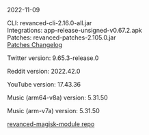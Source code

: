 2022-11-09
  
CLI: revanced-cli-2.16.0-all.jar  
Integrations: app-release-unsigned-v0.67.2.apk  
Patches: revanced-patches-2.105.0.jar  
[Patches Changelog](https://github.com/revanced/revanced-patches/releases/tag/v2.105.0)  

Twitter version: 9.65.3-release.0  

Reddit version: 2022.42.0  

YouTube version: 17.43.36  

Music (arm64-v8a) version: 5.31.50  

Music (arm-v7a) version: 5.31.50  

[revanced-magisk-module repo](https://github.com/j-hc/revanced-magisk-module)
